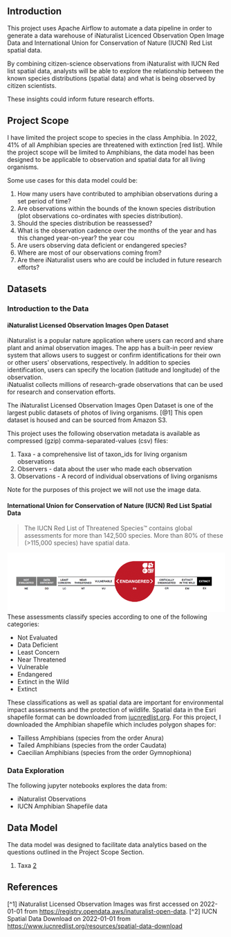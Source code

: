 ## Introduction  
This project uses Apache Airflow to automate a data pipeline in order to generate a data warehouse of iNaturalist Licenced 
Observation Open Image Data and International Union for Conservation of Nature (IUCN) Red List spatial data.

By combining citizen-science observations from iNaturalist with IUCN Red list spatial data, analysts will be able to 
explore the relationship between the known species distributions (spatial data) and what is being observed by citizen scientists. 

These insights could inform future research efforts. 

## Project Scope
I have limited the project scope to species in the class Amphibia. In 2022, 41% of all Amphibian species are threatened with extinction [red list]. 
While the project scope will be limited to Amphibians, the data model has been designed to be applicable to 
observation and spatial data for all living organisms. 


Some use cases for this data model could be: 
1. How many users have contributed to amphibian observations during a set period of time?
2. Are observations within the bounds of the known species distribution (plot observations co-ordinates with species distribution).
3. Should the species distribution be reassessed?
4. What is the observation cadence over the months of the year and has this changed year-on-year?  the year cou
5. Are users observing data deficient or endangered species?
6. Where are most of our observations coming from?
7. Are there iNaturalist users who are could be included in future research efforts?  

## Datasets 
### Introduction to the Data
#### iNaturalist Licensed Observation Images Open Dataset 
iNaturalist is a popular nature application where users can record and share plant and animal observation images. 
The app has a built-in peer review system that allows users to suggest or confirm identifications for their own or other users' observations, respectively. 
In addition to species identification, users can specify the location (latitude and longitude) of the observation.  
iNatualist collects millions of research-grade observations that can be used for research and conservation efforts. 

The iNaturalist Licensed Observation Images Open Dataset is one of the largest public datasets of photos of living organisms. [@1] 
This open dataset is housed and can be sourced from Amazon S3. 

This project uses the following observation metadata is available as compressed (gzip) comma-separated-values (csv) files: 
1. Taxa - a comprehensive list of taxon_ids for living organism observations
2. Observers - data about the user who made each observation
3. Observations - A record of individual observations of living organisms

Note for the purposes of this project we will not use the image data. 

#### International Union for Conservation of Nature (IUCN) Red List Spatial Data 
> The IUCN Red List of Threatened Species™ contains global assessments for more than 142,500 species. More than 80% of these (>115,000 species) have spatial data.

![IUCN Red List Categories](images/iucn_red_list_category.png)
These assessments classify species according to one of the following categories: 
- Not Evaluated
- Data Deficient
- Least Concern
- Near Threatened
- Vulnerable
- Endangered
- Extinct in the Wild
- Extinct

These classifications as well as spatial data are important for environmental impact assessments and the protection of wildlife. 
Spatial data in the Esri shapefile format can be downloaded from [iucnredlist.org](https://www.iucnredlist.org/resources/spatial-data-download).
For this project, I downloaded the Amphibian shapefile which includes polygon shapes for: 

- Tailless Amphibians (species from the order Anura)
- Tailed Amphibians (species from the order Caudata)
- Caecilian Amphibians (species from the order Gymnophiona)

### Data Exploration
The following jupyter notebooks explores the data from:
- iNaturalist Observations
- IUCN Amphibian Shapefile data 

## Data Model 
The data model was designed to facilitate data analytics based on the questions outlined in the Project Scope Section.  

1. Taxa 
<a href="#fn:bad" rel="footnote">2</a>



## References
[^1] iNaturalist Licensed Observation Images was first accessed on 2022-01-01 from https://registry.opendata.aws/inaturalist-open-data.
[^2] IUCN Spatial Data Download on 2022-01-01 from https://www.iucnredlist.org/resources/spatial-data-download